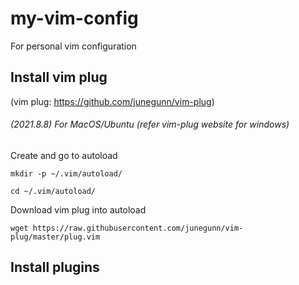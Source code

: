 # my-vim-config 
For personal vim configuration

## Install vim plug 
(vim plug: https://github.com/junegunn/vim-plug)

###### (2021.8.8) For MacOS/Ubuntu (refer vim-plug website for windows)
Create and go to autoload
```
mkdir -p ~/.vim/autoload/
```
```
cd ~/.vim/autoload/
```
Download vim plug into autoload
```
wget https://raw.githubusercontent.com/junegunn/vim-plug/master/plug.vim
```

## Install plugins
```
